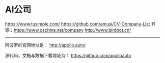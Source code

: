 # AI公司

https://www.tusimple.com/
https://github.com/amusi/CV-Company-List
开源：https://www.oschina.net/company
http://www.birdbot.cn/

---

阿波罗的官网地址是：
http://apollo.auto/

源代码，文档与数据下载地址为：
https://github.com/apolloauto
